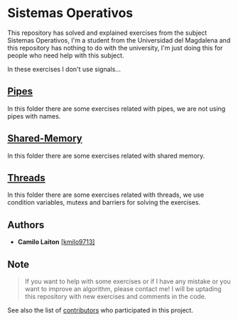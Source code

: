 # Sistemas Operativos
This repository has solved and explained exercises from the subject Sistemas Operativos, I'm a student from the Universidad del Magdalena and this repository has nothing to do with the university, I'm just doing this for people who need help with this subject.

In these exercises I don't use signals...

## [Pipes](https://github.com/kmilo9713/Sistemas-Operativos/tree/master/Pipes)
In this folder there are some exercises related with pipes, we are not using pipes with names.

## [Shared-Memory](https://github.com/kmilo9713/Sistemas-Operativos/tree/master/Shared-memory)
In this folder there are some exercises related with shared memory.

## [Threads](https://github.com/kmilo9713/Sistemas-Operativos/tree/master/Threads)
In this folder there are some exercises related with threads, we use condition variables, mutexs and barriers for solving the exercises.

## Authors
- **Camilo Laiton** [[kmilo9713]](https://github.com/kmilo9713)

## Note
> If you want to help with some exercises or if I have any mistake or you want to improve an algorithm, please contact me!
> I will be uptading this repository with new exercises and comments in the code.

See also the list of [contributors](https://github.com/kmilo9713/Sistemas-Operativos/graphs/contributors) who participated in this project.
